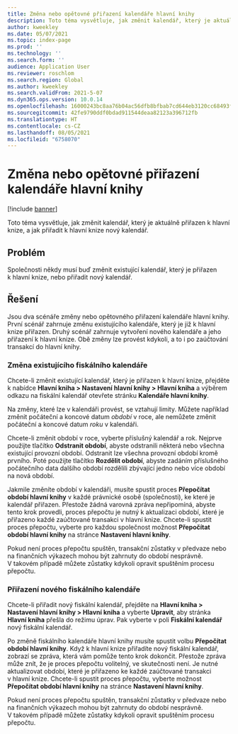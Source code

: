 ```yaml
---
title: Změna nebo opětovné přiřazení kalendáře hlavní knihy
description: Toto téma vysvětluje, jak změnit kalendář, který je aktuálně přiřazen k hlavní knize, a jak přiřadit k hlavní knize nový kalendář.
author: kweekley
ms.date: 05/07/2021
ms.topic: index-page
ms.prod: ''
ms.technology: ''
ms.search.form: ''
audience: Application User
ms.reviewer: roschlom
ms.search.region: Global
ms.author: kweekley
ms.search.validFrom: 2021-5-07
ms.dyn365.ops.version: 10.0.14
ms.openlocfilehash: 16000243bc8aa76b04ac56dfb8bfbab7cd644eb3120cc68493ff066598f6cf85
ms.sourcegitcommit: 42fe9790ddf0bdad911544deaa82123a396712fb
ms.translationtype: HT
ms.contentlocale: cs-CZ
ms.lasthandoff: 08/05/2021
ms.locfileid: "6758070"
---
```

# <a name="change-or-reassign-a-ledger-calendar"></a>Změna nebo opětovné přiřazení kalendáře hlavní knihy

[!include [banner](../includes/banner.md)]

Toto téma vysvětluje, jak změnit kalendář, který je aktuálně přiřazen k hlavní knize, a jak přiřadit k hlavní knize nový kalendář.

## <a name="issue"></a>Problém

Společnosti někdy musí buď změnit existující kalendář, který je přiřazen k hlavní knize, nebo přiřadit nový kalendář.

## <a name="resolution"></a>Řešení

Jsou dva scénáře změny nebo opětovného přiřazení kalendáře hlavní knihy. První scénář zahrnuje změnu existujícího kalendáře, který je již k hlavní knize přiřazen. Druhý scénář zahrnuje vytvoření nového kalendáře a jeho přiřazení k hlavní knize. Obě změny lze provést kdykoli, a to i po zaúčtování transakcí do hlavní knihy.

### <a name="change-an-existing-fiscal-calendar"></a>Změna existujícího fiskálního kalendáře

Chcete-li změnit existující kalendář, který je přiřazen k hlavní knize, přejděte k nabídce **Hlavní kniha \> Nastavení hlavní knihy \> Hlavní kniha** a výběrem odkazu na fiskální kalendář otevřete stránku **Kalendáře hlavní knihy**.

Na změny, které lze v kalendáři provést, se vztahují limity. Můžete například změnit počáteční a koncové datum *období* v roce, ale nemůžete změnit počáteční a koncové datum *roku* v kalendáři.

Chcete-li změnit období v roce, vyberte příslušný kalendář a rok. Nejprve použijte tlačítko **Odstranit období**, abyste odstranili některá nebo všechna existující provozní období. Odstranit lze všechna provozní období kromě prvního. Poté použijte tlačítko **Rozdělit období**, abyste zadáním příslušného počátečního data dalšího období rozdělili zbývající jedno nebo více období na nová období.

Jakmile změníte období v kalendáři, musíte spustit proces **Přepočítat období hlavní knihy** v každé právnické osobě (společnosti), ke které je kalendář přiřazen. Přestože žádná varovná zpráva nepřipomíná, abyste tento krok provedli, proces přepočtu je nutný k aktualizaci období, které je přiřazeno každé zaúčtované transakci v hlavní knize. Chcete-li spustit proces přepočtu, vyberte pro každou společnost možnost **Přepočítat období hlavní knihy** na stránce **Nastavení hlavní knihy**.

Pokud není proces přepočtu spuštěn, transakční zůstatky v předvaze nebo na finančních výkazech mohou být zahrnuty do období nesprávně. V takovém případě můžete zůstatky kdykoli opravit spuštěním procesu přepočtu.

### <a name="assign-a-new-fiscal-calendar"></a>Přiřazení nového fiskálního kalendáře

Chcete-li přiřadit nový fiskální kalendář, přejděte na **Hlavní kniha \> Nastavení hlavní knihy \> Hlavní kniha** a vyberte **Upravit**, aby stránka **Hlavní kniha** přešla do režimu úprav. Pak vyberte v poli **Fiskální kalendář** nový fiskální kalendář.

Po změně fiskálního kalendáře hlavní knihy musíte spustit volbu **Přepočítat období hlavní knihy**. Když k hlavní knize přiřadíte nový fiskální kalendář, zobrazí se zpráva, která vám pomůže tento krok dokončit. Přestože zpráva může znít, že je proces přepočtu volitelný, ve skutečnosti není. Je nutné aktualizovat období, které je přiřazeno ke každé zaúčtované transakci v hlavní knize. Chcete-li spustit proces přepočtu, vyberte možnost **Přepočítat období hlavní knihy** na stránce **Nastavení hlavní knihy**.

Pokud není proces přepočtu spuštěn, transakční zůstatky v předvaze nebo na finančních výkazech mohou být zahrnuty do období nesprávně. V takovém případě můžete zůstatky kdykoli opravit spuštěním procesu přepočtu.
